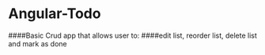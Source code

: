 # Angular-Todo
####Basic Crud app that allows user to:
####edit list, reorder list, delete list and mark as done
